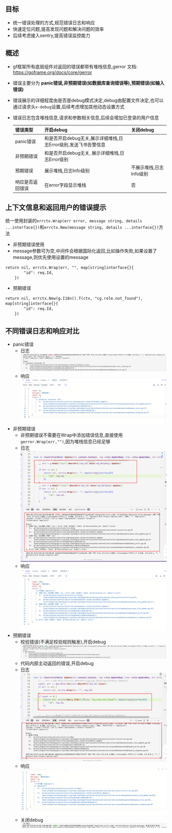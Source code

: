 ## 目标
- 统一错误处理的方式,规范错误日志和响应
- 快速定位问题,提高发现问题和解决问题的效率
- 后续考虑接入sentry,提高错误监控能力

## 概述
- gf框架所有底层组件对返回的错误都带有堆栈信息,gerror 文档: https://goframe.org/docs/core/gerror 

- 错误主要分为 **panic错误,非预期错误(如数据库查询错误等),预期错误(如输入错误)**

- 错误展示的详细程度由是否是debug模式决定,debug由配置文件决定,也可以通过请求头`x-debug`设置,后续考虑增加其他动态设置方式
- 错误日志包含堆栈信息,请求和参数相关信息,后续会增加已登录的用户信息

	| 错误类型 | 开启debug | 关闭debug |
	| -------- | ------------ | ------------ |
	| panic错误 | 和是否开启debug无关,展示详细堆栈,日志Error级别,发送飞书告警信息  |
	| 非预期错误 | 和是否开启debug无关, 展示详细堆栈,日志Error级别  |
	| 预期错误 |   展示堆栈,日志Info级别 | 不展示堆栈,日志Info级别 |
	| 响应是否返回错误 | 在error字段显示堆栈 | 否 |

## 上下文信息和返回用户的错误提示
统一使用封装的`errctx.Wrap(err error, message string, details ...interface{})`和`errctx.New(message string, details ...interface{})`方法

- 非预期错误使用
- message参数可为空,中间件会根据国际化返回,比如操作失败,如果设置了message,则优先使用设置的message
```
return nil, errctx.Wrap(err, "", map[string]interface{}{
		"id": req.Id,
	})
```
- 预期错误
```
return nil, errctx.New(g.I18n().T(ctx, "cg.role.not_found"), map[string]interface{}{
		"id": req.Id,
	})
```


## 不同错误日志和响应对比
- panic错误
	- 日志
	![](images/错误处理规范/20250422182948.png)
	- 响应
	![](images/错误处理规范/20250423104240.png)
- 非预期错误
	- 非预期错误不需要在Wrap中添加错误信息,直接使用`gerror.Wrap(err,"")`,因为堆栈信息已经足够
	- 日志
	![](images/错误处理规范/20250423140619.png)
	- 响应
	![](images/错误处理规范/20250423140648.png)
- 预期错误
	- 校验错误(不满足校验规则触发),开启debug
	![](images/错误处理规范/20250423102359.png)
	- 代码内部主动返回的错误,开启debug
	 - 日志
	![](images/错误处理规范/20250423141434.png)
	 - 响应
	![](images/错误处理规范/20250423141453.png)	 
	- 关闭debug
	![](images/错误处理规范/20250423103315.png)


